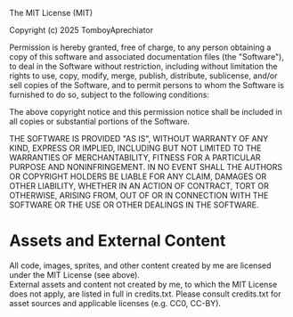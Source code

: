 
The MIT License (MIT)

Copyright (c) 2025 TomboyAprechiator

Permission is hereby granted, free of charge, to any person obtaining a copy
of this software and associated documentation files (the "Software"), to deal
in the Software without restriction, including without limitation the rights
to use, copy, modify, merge, publish, distribute, sublicense, and/or sell
copies of the Software, and to permit persons to whom the Software is
furnished to do so, subject to the following conditions:

The above copyright notice and this permission notice shall be included in all
copies or substantial portions of the Software.

THE SOFTWARE IS PROVIDED "AS IS", WITHOUT WARRANTY OF ANY KIND, EXPRESS OR
IMPLIED, INCLUDING BUT NOT LIMITED TO THE WARRANTIES OF MERCHANTABILITY,
FITNESS FOR A PARTICULAR PURPOSE AND NONINFRINGEMENT. IN NO EVENT SHALL THE
AUTHORS OR COPYRIGHT HOLDERS BE LIABLE FOR ANY CLAIM, DAMAGES OR OTHER
LIABILITY, WHETHER IN AN ACTION OF CONTRACT, TORT OR OTHERWISE, ARISING FROM,
OUT OF OR IN CONNECTION WITH THE SOFTWARE OR THE USE OR OTHER DEALINGS IN THE
SOFTWARE.


Assets and External Content  
===========================

All code, images, sprites, and other content created by me are licensed under the MIT License (see above).  
External assets and content not created by me, to which the MIT License does not apply, are listed in full in credits.txt.
Please consult credits.txt for asset sources and applicable licenses (e.g. CC0, CC-BY).
